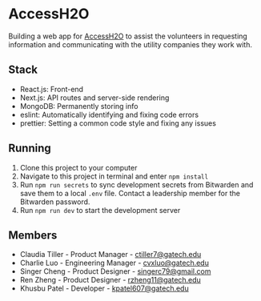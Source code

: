 # AccessH2O

Building a web app for [AccessH2O](https://www.accessh2o.org/) to assist the volunteers in requesting information and communicating with the utility companies they work with.

## Stack

- React.js: Front-end
- Next.js: API routes and server-side rendering
- MongoDB: Permanently storing info
- eslint: Automatically identifying and fixing code errors
- prettier: Setting a common code style and fixing any issues

## Running

1. Clone this project to your computer
2. Navigate to this project in terminal and enter `npm install`
3. Run `npm run secrets` to sync development secrets from Bitwarden and save them to a local `.env` file. Contact a leadership member for the Bitwarden password.
4. Run `npm run dev` to start the development server 


## Members

- Claudia Tiller - Product Manager - ctiller7@gatech.edu
- Charlie Luo - Engineering Manager - cvxluo@gatech.edu
- Singer Cheng - Product Designer - singerc79@gmail.com 
- Ren Zheng - Product Designer - rzheng11@gatech.edu
- Khusbu Patel - Developer - kpatel607@gatech.edu